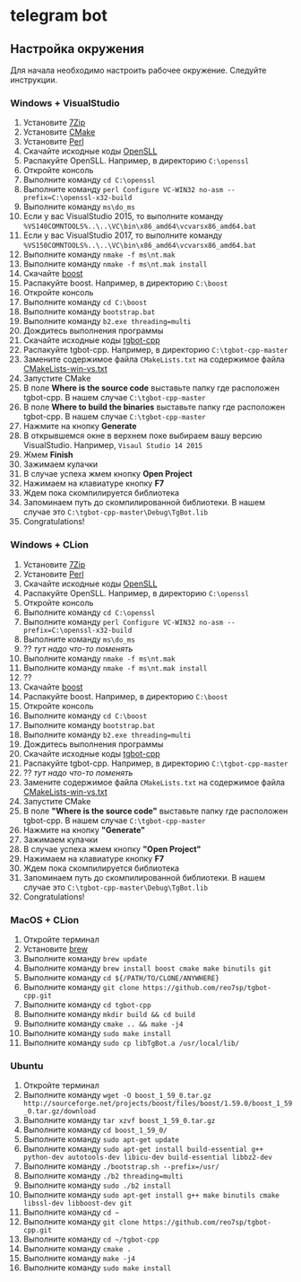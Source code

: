 # telegram bot

## Настройка окружения
Для начала необходимо настроить рабочее окружение. Следуйте инструкции. 

### Windows + VisualStudio
1. Установите [7Zip](http://www.7-zip.org/)
1. Установите [CMake](https://cmake.org/download/)
1. Установите [Perl](https://www.activestate.com/activeperl/downloads)
1. Скачайте искодные коды [OpenSLL](https://www.openssl.org/source/)
1. Распакуйте OpenSLL. Например, в директорию `C:\openssl`
1. Откройте консоль
1. Выполните команду `cd C:\openssl`
1. Выполните команду `perl Configure VC-WIN32 no-asm --prefix=C:\openssl-x32-build`
1. Выполните команду `ms\do_ms`
1. Если у вас VisualStudio 2015, то выполните команду `%VS140COMNTOOLS%..\..\VC\bin\x86_amd64\vcvarsx86_amd64.bat`
1. Если у вас VisualStudio 2017, то выполните команду `%VS150COMNTOOLS%..\..\VC\bin\x86_amd64\vcvarsx86_amd64.bat`
1. Выполните команду `nmake -f ms\nt.mak`
1. Выполните команду `nmake -f ms\nt.mak install`
1. Скачайте [boost](http://www.boost.org/users/download/)
1. Распакуйте boost. Например, в директорию `C:\boost`
1. Откройте консоль
1. Выполните команду `cd C:\boost`
1. Выполните команду `bootstrap.bat`
1. Выполните команду `b2.exe threading=multi`
1. Дождитесь выполнения программы
1. Скачайте исходные коды [tgbot-cpp](https://github.com/reo7sp/tgbot-cpp)
1. Распакуйте tgbot-cpp. Например, в директорию `C:\tgbot-cpp-master`
1. Замените содержимое файла `CMakeLists.txt` на содержимое файла [CMakeLists-win-vs.txt](CMakeLists-win-vs.txt)
1. Запустите CMake
1. В поле **Where is the source code** выставьте папку где расположен tgbot-cpp. В нашем случае `C:\tgbot-cpp-master`
1. В поле **Where to build the binaries** выставьте папку где расположен tgbot-cpp. В нашем случае `C:\tgbot-cpp-master`
1. Нажмите на кнопку **Generate**
1. В открывшемся окне в верхнем поке выбираем вашу версию VisualStudio. Например, `Visaul Studio 14 2015`
1. Жмем **Finish**
1. Зажимаем кулачки
1. В случае успеха жмем кнопку **Open Project**
1. Нажимаем на клавиатуре кнопку **F7**
1. Ждем пока скомпилируется библиотека
1. Запоминаем путь до скомпилированной библиотеки. В нашем случае это `C:\tgbot-cpp-master\Debug\TgBot.lib`
1. Сongratulations!

### Windows + CLion
1. Установите [7Zip](http://www.7-zip.org/)
1. Установите [Perl](https://www.activestate.com/activeperl/downloads)
1. Скачайте искодные коды [OpenSLL](https://www.openssl.org/source/)
1. Распакуйте OpenSLL. Например, в директорию `C:\openssl`
1. Откройте консоль
1. Выполните команду `cd C:\openssl`
1. Выполните команду `perl Configure VC-WIN32 no-asm --prefix=C:\openssl-x32-build`
1. Выполните команду `ms\do_ms`
1. ?? *тут надо что-то поменять*
1. Выполните команду `nmake -f ms\nt.mak`
1. Выполните команду `nmake -f ms\nt.mak install`
1. ??
1. Скачайте [boost](http://www.boost.org/users/download/)
1. Распакуйте boost. Например, в директорию `C:\boost`
1. Откройте консоль
1. Выполните команду `cd C:\boost`
1. Выполните команду `bootstrap.bat`
1. Выполните команду `b2.exe threading=multi`
1. Дождитесь выполнения программы
1. Скачайте исходные коды [tgbot-cpp](https://github.com/reo7sp/tgbot-cpp)
1. Распакуйте tgbot-cpp. Например, в директорию `C:\tgbot-cpp-master`
1. ?? *тут надо что-то поменять*
1. Замените содержимое файла `CMakeLists.txt` на содержимое файла [CMakeLists-win-vs.txt](CMakeLists-win-vs.txt)
1. Запустите CMake
1. В поле **"Where is the source code"** выставьте папку где расположен tgbot-cpp. В нашем случае `C:\tgbot-cpp-master`
1. Нажмите на кнопку **"Generate"**
1. Зажимаем кулачки
1. В случае успеха жмем кнопку **"Open Project"**
1. Нажимаем на клавиатуре кнопку **F7**
1. Ждем пока скомпилируется библиотека
1. Запоминаем путь до скомпилированной библиотеки. В нашем случае это `C:\tgbot-cpp-master\Debug\TgBot.lib`
1. Сongratulations!

### MacOS + CLion
1. Откройте терминал
1. Установите [brew](https://brew.sh/index_ru.html)
1. Выполните команду `brew update`
1. Выполните команду `brew install boost cmake make binutils git`
1. Выполните команду `cd ${/PATH/TO/CLONE/ANYWHERE}`
1. Выполните команду `git clone https://github.com/reo7sp/tgbot-cpp.git`
1. Выполните команду `cd tgbot-cpp`
1. Выполните команду `mkdir build && cd build`
1. Выполните команду `cmake .. && make -j4`
1. Выполните команду `sudo make install`
1. Выполните команду `sudo cp libTgBot.a /usr/local/lib/`

### Ubuntu
1. Откройте терминал
1. Выполните команду `wget -O boost_1_59_0.tar.gz http://sourceforge.net/projects/boost/files/boost/1.59.0/boost_1_59_0.tar.gz/download`
1. Выполните команду `tar xzvf boost_1_59_0.tar.gz`
1. Выполните команду `cd boost_1_59_0/`
1. Выполните команду `sudo apt-get update`
1. Выполните команду `sudo apt-get install build-essential g++ python-dev autotools-dev libicu-dev build-essential libbz2-dev`
1. Выполните команду `./bootstrap.sh --prefix=/usr/`
1. Выполните команду `./b2 threading=multi`
1. Выполните команду `sudo ./b2 install`
1. Выполните команду `sudo apt-get install g++ make binutils cmake libssl-dev libboost-dev git`
1. Выполните команду `cd ~`
1. Выполните команду `git clone https://github.com/reo7sp/tgbot-cpp.git`
1. Выполните команду `cd ~/tgbot-cpp`
1. Выполните команду `cmake .`
1. Выполните команду `make -j4`
1. Выполните команду `sudo make install`
